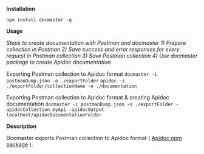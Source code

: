 **Installation**

`npm install docmaster -g`



**Usage**

_Steps to create documentation with Postman and docmaster_
_1) Prepare collection in Postman_
_2) Save success and error responses for every request in Postman collection_
_3) Save Postman collection_
_4) Use docmaster package to create Apidoc documentation_

Exporting Postman collection to Apidoc format
`docmaster -i postmanDump.json -o ./exportFolder` 
`apidoc -i ./exportFolder/collectionName -o ./documentation`

Exporting Postman collection to Apidoc format & creating Apidoc documentation 
`docmaster -i postmanDump.json -o ./exportFolder -apidocCollection myApi -apidocOutput localhost/apidocDocumentationFolder`



**Description**

Docmaster exports Postman collection to Apidoc format ( [Apidoc npm package](https://www.npmjs.com/package/apidoc) ).



